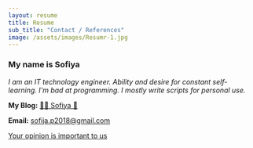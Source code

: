 ```yaml
---
layout: resume
title: Resume
sub_title: "Contact / References"
image: /assets/images/Resumr-1.jpg
---
```


### My name is Sofiya

_I am an IT technology engineer. Ability and desire for constant self-learning. I'm bad at programming. I mostly write scripts for personal use._

**My Blog:** [🌸🐳 Sofiya 👋](https://sofi2025-cpu.github.io/)

**Email:** <sofija.p2018@gmail.com>

[Your opinion is important to us](mailto:sofija.p2018@gmail.com?subject=Your%20opinion%20is%20important%20to%20us&body=Hello!%250D%250A%250D%250AYour%20opinion%20about%20our%20product/service%20is%20very%20important%20to%20us.%20Please%20share%20your%20impressions.%250D%250A%250D%250ABest%20regards,%250D%250A%250D%250A--%20%250D%250ASofiya%20S.V%250D%250AKennel-Linux%250D%250Asofijacom.github.io/)


<!--
<a id="footer"></a>  
<img src="/assets/images/footer.svg" width="auto" />
-->
